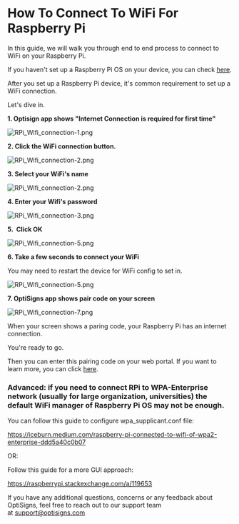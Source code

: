 # How To Connect To WiFi For Raspberry Pi

In this guide, we will walk you through end to end process to connect to WiFi on your Raspberry Pi.

If you haven't set up a Raspberry Pi OS on your device, you can check [here](https://support.optisigns.com/hc/en-us/articles/360034379693-How-to-install-OptiSigns-Player-on-Raspberry-Pi).

After you set up a Raspberry Pi device, it's common requirement to set up a WiFi connection.

Let's dive in.

**1. Optisign app shows "Internet Connection is required for first time"**

![RPi_Wifi_connection-1.png](https://support.optisigns.com/hc/article_attachments/360092630194)

**2. Click the WiFi connection button.**

![RPi_Wifi_connection-2.png](https://support.optisigns.com/hc/article_attachments/360092721134)

**3. Select your WiFi's name**

![RPi_Wifi_connection-2.png](https://support.optisigns.com/hc/article_attachments/360092630794)

**4. Enter your Wifi's password**

![RPi_Wifi_connection-3.png](https://support.optisigns.com/hc/article_attachments/360092720674)

**5.  Click OK**

![RPi_Wifi_connection-5.png](https://support.optisigns.com/hc/article_attachments/360094946253)

**6. Take a few seconds to connect your WiFi**

You may need to restart the device for WiFi config to set in.

![RPi_Wifi_connection-5.png](https://support.optisigns.com/hc/article_attachments/360094945513)

**7. OptiSigns app shows pair code on your screen**

![RPi_Wifi_connection-7.png](https://support.optisigns.com/hc/article_attachments/360092721474)

When your screen shows a paring code, your Raspberry Pi has an internet connection.

You're ready to go.

Then you can enter this pairing code on your web portal. If you want to learn more, you can click [here](https://support.optisigns.com/hc/en-us/articles/360016374813-Set-up-add-a-screen).

### **Advanced: if you need to connect RPi to WPA-Enterprise network (usually for large organization, universities) the default WiFi manager of Raspberry Pi OS may not be enough.**

You can follow this guide to configure wpa\_supplicant.conf file:

<https://iceburn.medium.com/raspberry-pi-connected-to-wifi-of-wpa2-enterprise-ddd5a40c0b07>

OR:

Follow this guide for a more GUI approach:

<https://raspberrypi.stackexchange.com/a/119653>

If you have any additional questions, concerns or any feedback about OptiSigns, feel free to reach out to our support team at [support@optisigns.com](mailto:support@optisigns.com)